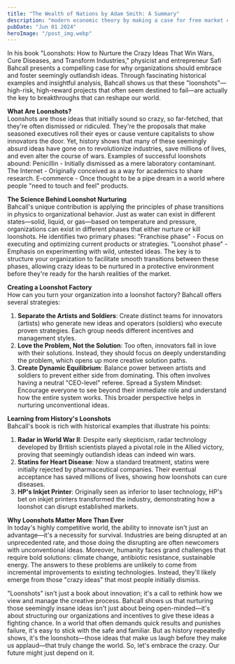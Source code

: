 ```yaml
---
title: "The Wealth of Nations by Adam Smith: A Summary"
description: "modern economic theory by making a case for free market capitalism and minimal government intervention as the best way to increase productivity and create national prosperity..."
pubDate: "Jun 01 2024"
heroImage: "/post_img.webp"
---
```

In his book "Loonshots: How to Nurture the Crazy Ideas That Win Wars, Cure Diseases, and Transform Industries," physicist and entrepreneur Safi Bahcall presents a compelling case for why organizations should embrace and foster seemingly outlandish ideas. Through fascinating historical examples and insightful analysis, Bahcall shows us that these "loonshots"—high-risk, high-reward projects that often seem destined to fail—are actually the key to breakthroughs that can reshape our world.

**What Are Loonshots?**  
Loonshots are those ideas that initially sound so crazy, so far-fetched, that they're often dismissed or ridiculed. They're the proposals that make seasoned executives roll their eyes or cause venture capitalists to show innovators the door. Yet, history shows that many of these seemingly absurd ideas have gone on to revolutionize industries, save millions of lives, and even alter the course of wars.
Examples of successful loonshots abound:
Penicillin - Initially dismissed as a mere laboratory contaminant.
The Internet - Originally conceived as a way for academics to share research.
E-commerce - Once thought to be a pipe dream in a world where people "need to touch and feel" products.

**The Science Behind Loonshot Nurturing**  
Bahcall's unique contribution is applying the principles of phase transitions in physics to organizational behavior. Just as water can exist in different states—solid, liquid, or gas—based on temperature and pressure, organizations can exist in different phases that either nurture or kill loonshots.
He identifies two primary phases:
"Franchise phase" - Focus on executing and optimizing current products or strategies.
"Loonshot phase" - Emphasis on experimenting with wild, untested ideas.
The key is to structure your organization to facilitate smooth transitions between these phases, allowing crazy ideas to be nurtured in a protective environment before they're ready for the harsh realities of the market.

**Creating a Loonshot Factory**  
How can you turn your organization into a loonshot factory? Bahcall offers several strategies:
1. **Separate the Artists and Soldiers**: Create distinct teams for innovators (artists) who generate new ideas and operators (soldiers) who execute proven strategies. Each group needs different incentives and management styles.
2. **Love the Problem, Not the Solution**: Too often, innovators fall in love with their solutions. Instead, they should focus on deeply understanding the problem, which opens up more creative solution paths.
3. **Create Dynamic Equilibrium**: Balance power between artists and soldiers to prevent either side from dominating. This often involves having a neutral "CEO-level" referee.
Spread a System Mindset: Encourage everyone to see beyond their immediate role and understand how the entire system works. This broader perspective helps in nurturing unconventional ideas.

**Learning from History's Loonshots**  
Bahcall's book is rich with historical examples that illustrate his points:
1. **Radar in World War II**: Despite early skepticism, radar technology developed by British scientists played a pivotal role in the Allied victory, proving that seemingly outlandish ideas can indeed win wars.
2. **Statins for Heart Disease**: Now a standard treatment, statins were initially rejected by pharmaceutical companies. Their eventual acceptance has saved millions of lives, showing how loonshots can cure diseases.
3. **HP's Inkjet Printer**: Originally seen as inferior to laser technology, HP's bet on inkjet printers transformed the industry, demonstrating how a loonshot can disrupt established markets.

**Why Loonshots Matter More Than Ever**  
In today's highly competitive world, the ability to innovate isn't just an advantage—it's a necessity for survival. Industries are being disrupted at an unprecedented rate, and those doing the disrupting are often newcomers with unconventional ideas.
Moreover, humanity faces grand challenges that require bold solutions: climate change, antibiotic resistance, sustainable energy. The answers to these problems are unlikely to come from incremental improvements to existing technologies. Instead, they'll likely emerge from those "crazy ideas" that most people initially dismiss.

"Loonshots" isn't just a book about innovation; it's a call to rethink how we view and manage the creative process. Bahcall shows us that nurturing those seemingly insane ideas isn't just about being open-minded—it's about structuring our organizations and incentives to give these ideas a fighting chance.
In a world that often demands quick results and punishes failure, it's easy to stick with the safe and familiar. But as history repeatedly shows, it's the loonshots—those ideas that make us laugh before they make us applaud—that truly change the world. So, let's embrace the crazy. Our future might just depend on it.